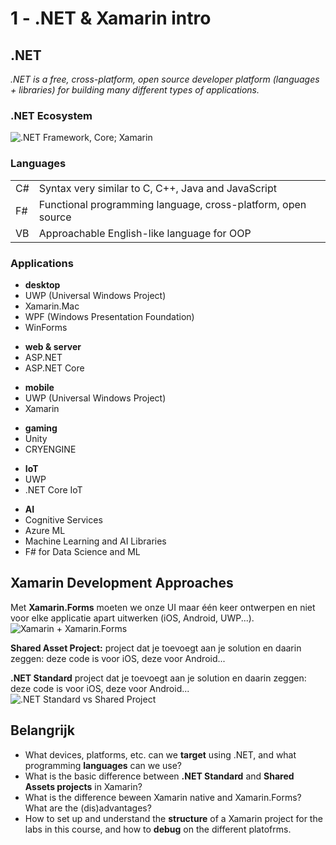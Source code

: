 # 1 - .NET & Xamarin intro
## .NET
*.NET is a free, cross-platform, open source developer platform (languages + libraries) for building many different types of applications.*

### .NET Ecosystem
![.NET Framework, Core; Xamarin](https://i.imgur.com/kW4oN8k.png)

### Languages
|||
|--|--|
| C# | Syntax very similar to C, C++, Java and JavaScript |
| F# | Functional programming language, cross-platform, open source |
| VB | Approachable English-like language for OOP |

### Applications
- **desktop**
- UWP (Universal Windows Project)
- Xamarin.Mac
- WPF (Windows Presentation Foundation)
- WinForms

+ **web & server**
+ ASP.NET
+ ASP.NET Core

- **mobile**
- UWP (Universal Windows Project)
- Xamarin

+ **gaming**
+ Unity
+ CRYENGINE

- **IoT**
- UWP
- .NET Core IoT

+ **AI**
+ Cognitive Services
+ Azure ML
+ Machine Learning and AI Libraries
+ F# for Data Science and ML

## Xamarin Development Approaches
Met **Xamarin.Forms** moeten we onze UI maar één keer ontwerpen en niet voor elke applicatie apart uitwerken (iOS, Android, UWP...).
![Xamarin + Xamarin.Forms](https://i.imgur.com/iW0qbpb.png)

**Shared Asset Project:** project dat je toevoegt aan je solution en daarin zeggen: deze code is voor iOS, deze voor Android...

**.NET Standard** project dat je toevoegt aan je solution en daarin zeggen: deze code is voor iOS, deze voor Android...
![.NET Standard vs Shared Project](https://i.imgur.com/RyHhsfI.png)

## Belangrijk
- What devices, platforms, etc. can we **target** using .NET, and what programming **languages** can we use?
- What is the basic difference between **.NET Standard** and **Shared Assets projects** in Xamarin?
- What is the difference beween Xamarin native and Xamarin.Forms? What are the (dis)advantages?
- How to set up and understand the **structure** of a Xamarin project for the labs in this course, and how to **debug** on the different platofrms.
<!--stackedit_data:
eyJoaXN0b3J5IjpbMTE1MTQ1Mjk2NSwtMTA2NDM4MTg3XX0=
-->